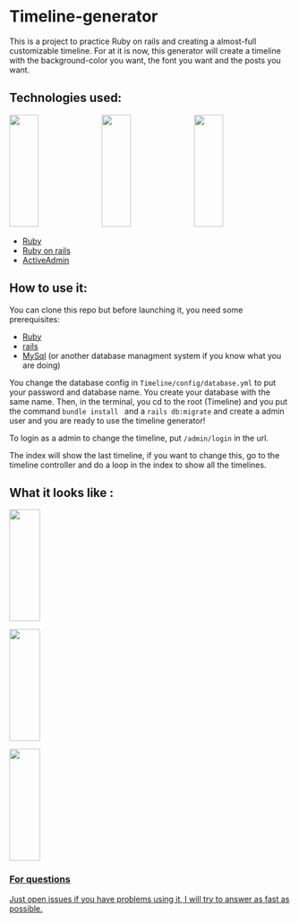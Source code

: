# Timeline-generator

This is a project to practice Ruby on rails and creating a almost-full customizable timeline. For at it is now, this generator will create a timeline with the background-color you want, the font you want and the posts you want. 

## Technologies used:
<div style=" display:inline; ">
  <img src ='https://upload.wikimedia.org/wikipedia/commons/thumb/7/73/Ruby_logo.svg/1024px-Ruby_logo.svg.png' width="32%" height="200" >
   <img src='http://sdtimes.com/wp-content/uploads/2016/07/0701.sdt-rails.jpg' width="32%" height="200" >
   <img src='http://railscasts.com/static/episodes/stills/284-active-admin.png' width="32%" height="200" >
</div>

* [Ruby](https://www.ruby-lang.org/en/)
* [Ruby on rails](http://rubyonrails.org/)
* [ActiveAdmin](https://activeadmin.info/)

## How to use it:

You can clone this repo but before launching it, you need some prerequisites: 
* [Ruby](https://www.ruby-lang.org/en/documentation/)
* [rails](http://guides.rubyonrails.org/getting_started.html)
* [MySql](https://dev.mysql.com/doc/mysql-getting-started/en/) (or another database managment system if you know what you are doing)

You change the database config in ```Timeline/config/database.yml``` to put your password and database name. You create your database with the same name. Then, in the terminal, you cd to the root (Timeline) and you put the command ```bundle install ``` and a ``` rails db:migrate ``` and create a admin user and you are ready to use the timeline generator!

To login as a admin to change the timeline, put ```/admin/login``` in the url.

The index will show the last timeline, if you want to change this, go to the timeline controller and do a loop in the index to show all the timelines.  

## What it looks like :

<div style="display:inline;">
   <a href="https://www.ruby-lang.org/en/"><img src ='https://upload.wikimedia.org/wikipedia/commons/thumb/7/73/Ruby_logo.svg/1024px-Ruby_logo.svg.png' width="33%" height="200" ></a>

   <a href="http://rubyonrails.org/"><img src='http://sdtimes.com/wp-content/uploads/2016/07/0701.sdt-rails.jpg' width="33%" height="200" ></a>

   <a href="https://activeadmin.info/"><img src='http://railscasts.com/static/episodes/stills/284-active-admin.png' width="33%" height="200" >
</div>

### For questions
Just open issues if you have problems using it, I will try to answer as fast as possible.
